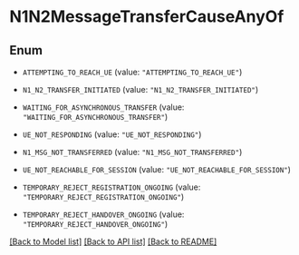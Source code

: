 # N1N2MessageTransferCauseAnyOf

## Enum


* `ATTEMPTING_TO_REACH_UE` (value: `"ATTEMPTING_TO_REACH_UE"`)

* `N1_N2_TRANSFER_INITIATED` (value: `"N1_N2_TRANSFER_INITIATED"`)

* `WAITING_FOR_ASYNCHRONOUS_TRANSFER` (value: `"WAITING_FOR_ASYNCHRONOUS_TRANSFER"`)

* `UE_NOT_RESPONDING` (value: `"UE_NOT_RESPONDING"`)

* `N1_MSG_NOT_TRANSFERRED` (value: `"N1_MSG_NOT_TRANSFERRED"`)

* `UE_NOT_REACHABLE_FOR_SESSION` (value: `"UE_NOT_REACHABLE_FOR_SESSION"`)

* `TEMPORARY_REJECT_REGISTRATION_ONGOING` (value: `"TEMPORARY_REJECT_REGISTRATION_ONGOING"`)

* `TEMPORARY_REJECT_HANDOVER_ONGOING` (value: `"TEMPORARY_REJECT_HANDOVER_ONGOING"`)


[[Back to Model list]](../README.md#documentation-for-models) [[Back to API list]](../README.md#documentation-for-api-endpoints) [[Back to README]](../README.md)



